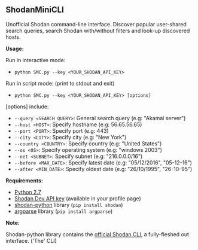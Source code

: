 ## ShodanMiniCLI
Unofficial Shodan command-line interface. Discover popular user-shared search queries, search Shodan with/without filters and look-up discovered hosts.

**Usage:**

Run in interactive mode:
- `python SMC.py --key <YOUR_SHODAN_API_KEY>`

Run in script mode: (print to stdout and exit)
- `python SMC.py --key <YOUR_SHODAN_API_KEY> [options]`

[options] include:
- `--query <SEARCH_QUERY>`: General search query (e.g: "Akamai server")
- `--host <HOST>`: Specify hostname (e.g: 56.65.56.65)
- `--port <PORT>`: Specify port (e.g: 443)
- `--city <CITY>`: Specify city (e.g: "New York")
- `--country <COUNTRY>`: Specify country (e.g: "United States")
- `--os <OS>`: Specify operating system (e.g: "windows 2003")
- `--net <SUBNET>`: Specify subnet (e.g: "216.0.0.0/16")
- `--before <MAX_DATE>`: Specify latest date (e.g: "05/12/2016", "05-12-16")
- `--after <MIN_DATE>`: Specify oldest date (e.g: "26/10/1995", "26-10-95")




**Requirements:**
- [Python 2.7](https://www.python.org/download/releases/2.7/)
- [Shodan Dev API key](https://developer.shodan.io/) (available in your profile page)
- [shodan-python](https://github.com/achillean/shodan-python) library (`pip install shodan`)
- [argparse](https://docs.python.org/2/howto/argparse.html) library (`pip install argparse`)


**Note:**

Shodan-python library contains the [official Shodan CLI](https://cli.shodan.io/), a fully-fleshed out interface. ('The' CLI)
